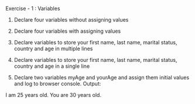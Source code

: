 Exercise - 1 : Variables

1. Declare four variables without assigning values

2. Declare four variables with assigning values

3. Declare variables to store your first name, last name, marital status, country and age in multiple lines

4. Declare variables to store your first name, last name, marital status, country and age in a single line

5. Declare two variables myAge and yourAge and assign them initial values and log to browser console. Output:

I am 25 years old.
You are 30 years old.